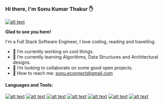 ### Hi there, I'm Sonu Kumar Thakur :hand:

[![alt text][1.1]][1]

[1.1]: https://img.shields.io/badge/LinkedIn-0077B5?style=for-the-badge&logo=linkedin&logoColor=white
[1]: https://www.linkedin.com/in/sonuprofile/

**Glad to see you here!**

I'm a Full Stack Software Engineer, I love coding, reading and travelling.

- 🔭 I’m currently working on cool things.
- 🌱 I’m currently learning Algorithms, Data Structures and Architectural designs.
- 👯 I’m looking to collaborate on some good open projects.
- 💬 How to reach me: sonu.econnect@gmail.com
  
#### Languages and Tools:
[![alt text][2.3]][7] [![alt text][2.1]][5] [![alt text][2.2]][6] [![alt text][2.4]][8] [![alt text][2.5]][9] [![alt text][2.6]][10] [![alt text][2.7]][11]

[2.1]: https://img.shields.io/badge/C%23-239120?style=for-the-badge&logo=c-sharp&logoColor=white
[5]: https://dotnet.microsoft.com/learn/csharp

[2.2]: https://img.shields.io/badge/Microsoft%20SQL%20Sever-CC2927?style=for-the-badge&logo=microsoft%20sql%20server&logoColor=white
[6]: https://www.microsoft.com/en-us/sql-server

[2.3]: https://img.shields.io/badge/.NET-5C2D91?style=for-the-badge&logo=.net&logoColor=white
[7]: https://dotnet.microsoft.com/

[2.4]: https://img.shields.io/badge/Angular-DD0031?style=for-the-badge&logo=angular&logoColor=white
[8]: https://angular.io/

[2.5]: https://img.shields.io/badge/redis-CC0000.svg?&style=for-the-badge&logo=redis&logoColor=white
[9]: https://redis.io/

[2.6]: https://img.shields.io/badge/microsoft%20azure-0089D6?style=for-the-badge&logo=microsoft-azure&logoColor=white
[10]: https://azure.microsoft.com/en-in/

[2.7]: https://img.shields.io/badge/PowerShell-5391FE?style=for-the-badge&logo=PowerShell&logoColor=white
[11]: https://docs.microsoft.com/en-us/powershell/

